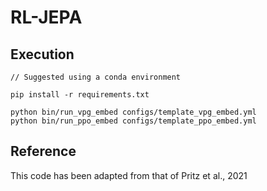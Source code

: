 # RL-JEPA


## Execution
```
// Suggested using a conda environment

pip install -r requirements.txt

python bin/run_vpg_embed configs/template_vpg_embed.yml
python bin/run_ppo_embed configs/template_ppo_embed.yml
```

## Reference

This code has been adapted from that of Pritz et al., 2021
